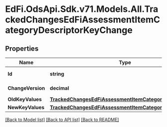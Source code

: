 # EdFi.OdsApi.Sdk.v71.Models.All.TrackedChangesEdFiAssessmentItemCategoryDescriptorKeyChange

## Properties

Name | Type | Description | Notes
------------ | ------------- | ------------- | -------------
**Id** | **string** | Resource identifier | [optional] 
**ChangeVersion** | **decimal** | Change version | [optional] 
**OldKeyValues** | [**TrackedChangesEdFiAssessmentItemCategoryDescriptorKey**](TrackedChangesEdFiAssessmentItemCategoryDescriptorKey.md) |  | [optional] 
**NewKeyValues** | [**TrackedChangesEdFiAssessmentItemCategoryDescriptorKey**](TrackedChangesEdFiAssessmentItemCategoryDescriptorKey.md) |  | [optional] 

[[Back to Model list]](../README.md#documentation-for-models) [[Back to API list]](../README.md#documentation-for-api-endpoints) [[Back to README]](../README.md)

